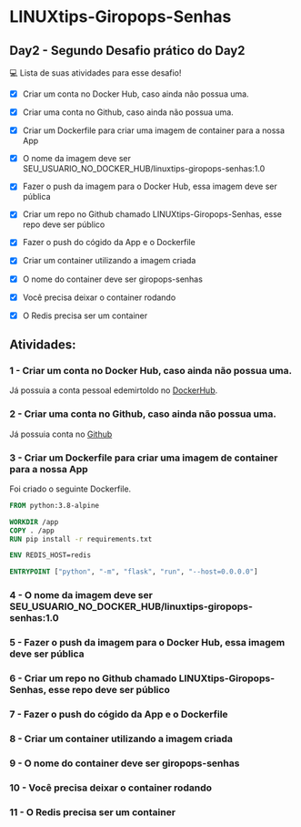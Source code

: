 # LINUXtips-Giropops-Senhas

## Day2 - Segundo Desafio prático do Day2

💻 Lista de suas atividades para esse desafio!
- [x] Criar um conta no Docker Hub, caso ainda não possua uma.
- [x] Criar uma conta no Github, caso ainda não possua uma.
- [x] Criar um Dockerfile para criar uma imagem de container para a nossa App
- [x] O nome da imagem deve ser SEU_USUARIO_NO_DOCKER_HUB/linuxtips-giropops-senhas:1.0
- [x] Fazer o push da imagem para o Docker Hub, essa imagem deve ser pública
- [x] Criar um repo no Github chamado LINUXtips-Giropops-Senhas, esse repo deve ser público
- [x] Fazer o push do cógido da App e o Dockerfile
- [x] Criar um container utilizando a imagem criada
- [x] O nome do container deve ser giropops-senhas
- [x] Você precisa deixar o container rodando
- [x] O Redis precisa ser um container


## Atividades:

### 1 - Criar um conta no Docker Hub, caso ainda não possua uma.

Já possuia a conta pessoal edemirtoldo no [DockerHub](https://hub.docker.com/).

### 2 - Criar uma conta no Github, caso ainda não possua uma.

Já possuia conta no [Github](https://github.com/edemirtoldo) 

### 3 - Criar um Dockerfile para criar uma imagem de container para a nossa App

Foi criado o seguinte Dockerfile.

```Dockerfile
FROM python:3.8-alpine

WORKDIR /app
COPY . /app
RUN pip install -r requirements.txt

ENV REDIS_HOST=redis

ENTRYPOINT ["python", "-m", "flask", "run", "--host=0.0.0.0"]
```


### 4 - O nome da imagem deve ser SEU_USUARIO_NO_DOCKER_HUB/linuxtips-giropops-senhas:1.0

### 5 - Fazer o push da imagem para o Docker Hub, essa imagem deve ser pública


### 6 - Criar um repo no Github chamado LINUXtips-Giropops-Senhas, esse repo deve ser público

### 7 - Fazer o push do cógido da App e o Dockerfile

### 8 - Criar um container utilizando a imagem criada

### 9 - O nome do container deve ser giropops-senhas

### 10 - Você precisa deixar o container rodando

### 11 - O Redis precisa ser um container




